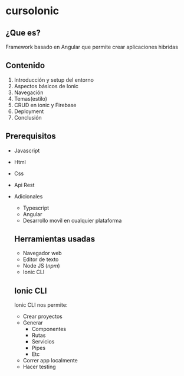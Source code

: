 # cursoIonic

## ¿Que es?

Framework basado en Angular que permite crear aplicaciones hibridas 

## Contenido

1. Introducción y setup del entorno
2. Aspectos básicos de Ionic
3. Navegación
4. Temas(estilo)
5. CRUD en ionic y Firebase
6. Deployment
7. Conclusión


## Prerequisitos

* Javascript
* Html
* Css
* Api Rest
* Adicionales
  - Typescript
  - Angular
  - Desarrollo movil en cualquier plataforma
  
  ## Herramientas usadas
  * Navegador web
  * Editor de texto
  * Node JS (*npm*)
  * Ionic CLI
  
  ## Ionic CLI
  
  Ionic CLI nos permite:
  * Crear proyectos 
  * Generar
    - Componentes
    - Rutas
    - Servicios
    - Pipes
    - Etc
  * Correr app localmente
  * Hacer testing 
  
    
